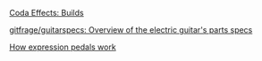 [Coda Effects: Builds](https://www.coda-effects.com/search/label/Builds?max-results=6)

[gitfrage/guitarspecs: Overview of the electric guitar's parts specs](https://github.com/gitfrage/guitarspecs#readme)

[How expression pedals work](http://expressionpedals.com/how-expression-pedals-work)
